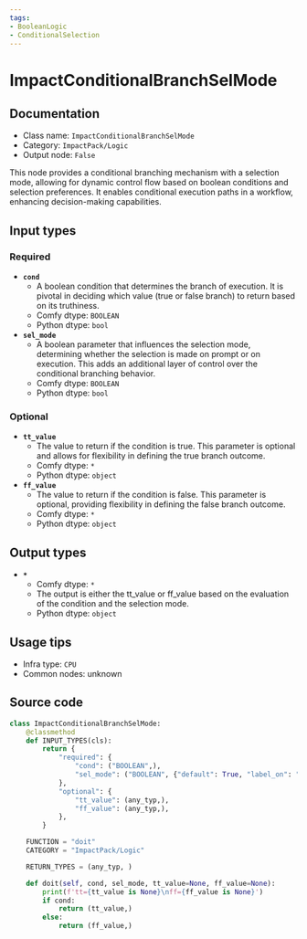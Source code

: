```yaml
---
tags:
- BooleanLogic
- ConditionalSelection
---
```


# ImpactConditionalBranchSelMode
## Documentation
- Class name: `ImpactConditionalBranchSelMode`
- Category: `ImpactPack/Logic`
- Output node: `False`

This node provides a conditional branching mechanism with a selection mode, allowing for dynamic control flow based on boolean conditions and selection preferences. It enables conditional execution paths in a workflow, enhancing decision-making capabilities.
## Input types
### Required
- **`cond`**
    - A boolean condition that determines the branch of execution. It is pivotal in deciding which value (true or false branch) to return based on its truthiness.
    - Comfy dtype: `BOOLEAN`
    - Python dtype: `bool`
- **`sel_mode`**
    - A boolean parameter that influences the selection mode, determining whether the selection is made on prompt or on execution. This adds an additional layer of control over the conditional branching behavior.
    - Comfy dtype: `BOOLEAN`
    - Python dtype: `bool`
### Optional
- **`tt_value`**
    - The value to return if the condition is true. This parameter is optional and allows for flexibility in defining the true branch outcome.
    - Comfy dtype: `*`
    - Python dtype: `object`
- **`ff_value`**
    - The value to return if the condition is false. This parameter is optional, providing flexibility in defining the false branch outcome.
    - Comfy dtype: `*`
    - Python dtype: `object`
## Output types
- **`*`**
    - Comfy dtype: `*`
    - The output is either the tt_value or ff_value based on the evaluation of the condition and the selection mode.
    - Python dtype: `object`
## Usage tips
- Infra type: `CPU`
- Common nodes: unknown


## Source code
```python
class ImpactConditionalBranchSelMode:
    @classmethod
    def INPUT_TYPES(cls):
        return {
            "required": {
                "cond": ("BOOLEAN",),
                "sel_mode": ("BOOLEAN", {"default": True, "label_on": "select_on_prompt", "label_off": "select_on_execution"}),
            },
            "optional": {
                "tt_value": (any_typ,),
                "ff_value": (any_typ,),
            },
        }

    FUNCTION = "doit"
    CATEGORY = "ImpactPack/Logic"

    RETURN_TYPES = (any_typ, )

    def doit(self, cond, sel_mode, tt_value=None, ff_value=None):
        print(f'tt={tt_value is None}\nff={ff_value is None}')
        if cond:
            return (tt_value,)
        else:
            return (ff_value,)

```
